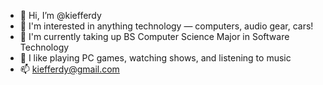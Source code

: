 - 👋 Hi, I’m @kiefferdy
- 👀 I'm interested in anything technology — computers, audio gear, cars!
- 🌱 I'm currently taking up BS Computer Science Major in Software Technology
- 💞️ I like playing PC games, watching shows, and listening to music
- 📫 kiefferdy@gmail.com

<!---
kiefferdy/kiefferdy is a ✨ special ✨ repository because its `README.md` (this file) appears on your GitHub profile.
You can click the Preview link to take a look at your changes.
--->
